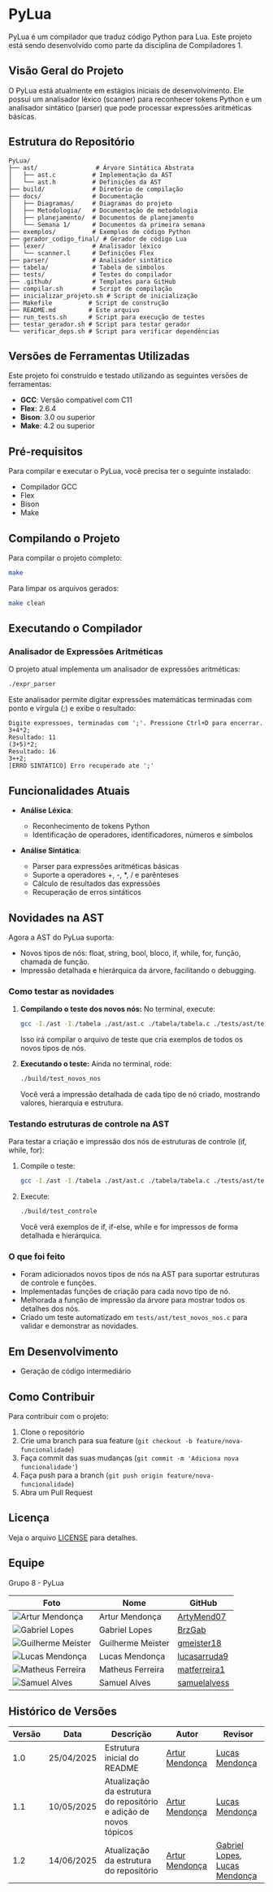 # PyLua

PyLua é um compilador que traduz código Python para Lua. Este projeto está sendo desenvolvido como parte da disciplina de Compiladores 1.

## Visão Geral do Projeto

O PyLua está atualmente em estágios iniciais de desenvolvimento. Ele possui um analisador léxico (scanner) para reconhecer tokens Python e um analisador sintático (parser) que pode processar expressões aritméticas básicas.

## Estrutura do Repositório

```
PyLua/
├── ast/                # Árvore Sintática Abstrata
│   ├── ast.c          # Implementação da AST
│   └── ast.h          # Definições da AST
├── build/             # Diretório de compilação
├── docs/              # Documentação
│   ├── Diagramas/     # Diagramas do projeto
│   ├── Metodologia/   # Documentação de metodologia
│   ├── planejamento/  # Documentos de planejamento
│   └── Semana 1/      # Documentos da primeira semana
├── exemplos/          # Exemplos de código Python
├── gerador_codigo_final/ # Gerador de código Lua
├── lexer/             # Analisador léxico
│   └── scanner.l      # Definições Flex
├── parser/            # Analisador sintático
├── tabela/            # Tabela de símbolos
├── tests/             # Testes do compilador
├── .github/           # Templates para GitHub
├── compilar.sh        # Script de compilação
├── inicializar_projeto.sh # Script de inicialização
├── Makefile          # Script de construção
├── README.md         # Este arquivo
├── run_tests.sh      # Script para execução de testes
├── testar_gerador.sh # Script para testar gerador
└── verificar_deps.sh # Script para verificar dependências
```

## Versões de Ferramentas Utilizadas

Este projeto foi construído e testado utilizando as seguintes versões de ferramentas:
* **GCC**: Versão compatível com C11
* **Flex**: 2.6.4
* **Bison**: 3.0 ou superior
* **Make**: 4.2 ou superior

## Pré-requisitos

Para compilar e executar o PyLua, você precisa ter o seguinte instalado:
- Compilador GCC
- Flex
- Bison
- Make

## Compilando o Projeto

Para compilar o projeto completo:
```bash
make
```

Para limpar os arquivos gerados:
```bash
make clean
```

## Executando o Compilador

### Analisador de Expressões Aritméticas

O projeto atual implementa um analisador de expressões aritméticas:
```bash
./expr_parser
```

Este analisador permite digitar expressões matemáticas terminadas com ponto e vírgula (;) e exibe o resultado:
```
Digite expressoes, terminadas com ';'. Pressione Ctrl+D para encerrar.
3+4*2;
Resultado: 11
(3+5)*2;
Resultado: 16
3++2;
[ERRO SINTATICO] Erro recuperado ate ';'
```

## Funcionalidades Atuais

- **Análise Léxica**: 
  - Reconhecimento de tokens Python
  - Identificação de operadores, identificadores, números e símbolos

- **Análise Sintática**:
  - Parser para expressões aritméticas básicas
  - Suporte a operadores +, -, *, / e parênteses
  - Cálculo de resultados das expressões
  - Recuperação de erros sintáticos

## Novidades na AST

Agora a AST do PyLua suporta:
- Novos tipos de nós: float, string, bool, bloco, if, while, for, função, chamada de função.
- Impressão detalhada e hierárquica da árvore, facilitando o debugging.

### Como testar as novidades

1. **Compilando o teste dos novos nós:**
   No terminal, execute:
   ```bash
   gcc -I./ast -I./tabela ./ast/ast.c ./tabela/tabela.c ./tests/ast/test_novos_nos.c -o ./build/test_novos_nos -lm
   ```
   Isso irá compilar o arquivo de teste que cria exemplos de todos os novos tipos de nós.

2. **Executando o teste:**
   Ainda no terminal, rode:
   ```bash
   ./build/test_novos_nos
   ```
   Você verá a impressão detalhada de cada tipo de nó criado, mostrando valores, hierarquia e estrutura.

### Testando estruturas de controle na AST

Para testar a criação e impressão dos nós de estruturas de controle (if, while, for):

1. Compile o teste:
   ```bash
   gcc -I./ast -I./tabela ./ast/ast.c ./tabela/tabela.c ./tests/ast/test_controle.c -o ./build/test_controle -lm
   ```
2. Execute:
   ```bash
   ./build/test_controle
   ```
   Você verá exemplos de if, if-else, while e for impressos de forma detalhada e hierárquica.

### O que foi feito

- Foram adicionados novos tipos de nós na AST para suportar estruturas de controle e funções.
- Implementadas funções de criação para cada novo tipo de nó.
- Melhorada a função de impressão da árvore para mostrar todos os detalhes dos nós.
- Criado um teste automatizado em `tests/ast/test_novos_nos.c` para validar e demonstrar as novidades.

## Em Desenvolvimento

- Geração de código intermediário

## Como Contribuir

Para contribuir com o projeto:

1. Clone o repositório
2. Crie uma branch para sua feature (`git checkout -b feature/nova-funcionalidade`)
3. Faça commit das suas mudanças (`git commit -m 'Adiciona nova funcionalidade'`)
4. Faça push para a branch (`git push origin feature/nova-funcionalidade`)
5. Abra um Pull Request

## Licença

Veja o arquivo [LICENSE](LICENSE) para detalhes.

## Equipe

Grupo 8 - PyLua

| Foto | Nome | GitHub |
|------|------|--------|
| ![Artur Mendonça](https://github.com/ArtyMend07.png?size=100) | Artur Mendonça | [ArtyMend07](https://github.com/ArtyMend07) |
| ![Gabriel Lopes](https://github.com/BrzGab.png?size=100) | Gabriel Lopes | [BrzGab](https://github.com/BrzGab) |
| ![Guilherme Meister](https://github.com/gmeister18.png?size=100) | Guilherme Meister | [gmeister18](https://github.com/gmeister18) |
| ![Lucas Mendonça](https://github.com/lucasarruda9.png?size=100) | Lucas Mendonça | [lucasarruda9](https://github.com/lucasarruda9) |
| ![Matheus Ferreira](https://github.com/matferreira1.png?size=100) | Matheus Ferreira | [matferreira1](https://github.com/matferreira1) |
| ![Samuel Alves](https://github.com/samuelalvess.png?size=100) | Samuel Alves | [samuelalvess](https://github.com/samuelalvess) |


## Histórico de Versões

| Versão | Data | Descrição | Autor | Revisor |
|--------|------|-----------|--------|----------|
| 1.0 | 25/04/2025 | Estrutura inicial do README | [Artur Mendonça](https://github.com/ArtyMend07) | [Lucas Mendonça](https://github.com/lucasarruda9) |
| 1.1 | 10/05/2025 | Atualização da estrutura do repositório e adição de novos tópicos | [Artur Mendonça](https://github.com/ArtyMend07) | [Lucas Mendonça](https://github.com/lucasarruda9) |
| 1.2 | 14/06/2025 | Atualização da estrutura do repositório | [Artur Mendonça](https://github.com/ArtyMend07) | [Gabriel Lopes](https://github.com/BrzGab), [Lucas Mendonça](https://github.com/lucasarruda9) |